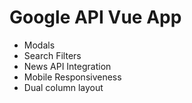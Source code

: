 # Google API Vue App

- Modals
- Search Filters
- News API Integration
- Mobile Responsiveness
- Dual column layout